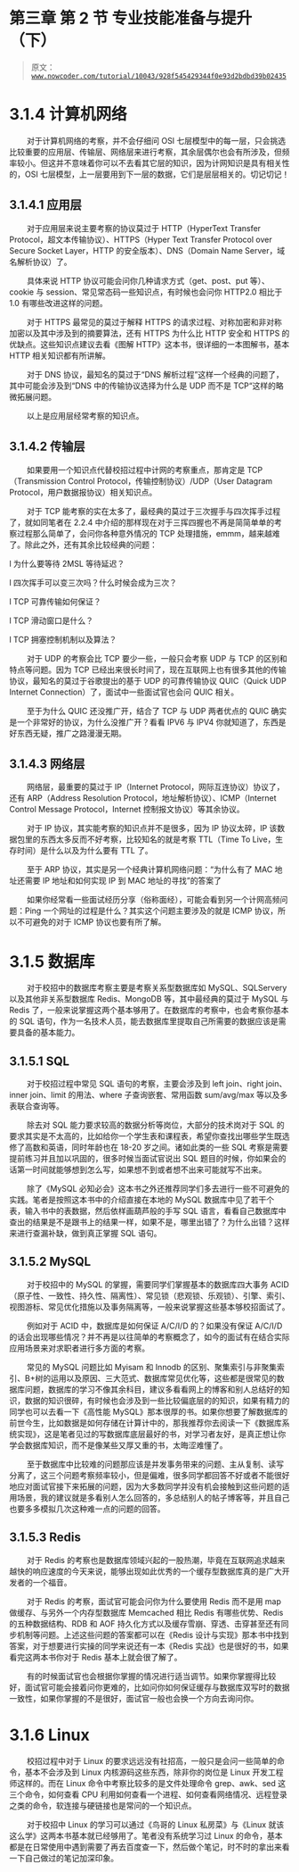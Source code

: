# 第三章 第 2 节 专业技能准备与提升（下）

> 原文：[`www.nowcoder.com/tutorial/10043/928f545429344f0e93d2bdbd39b02435`](https://www.nowcoder.com/tutorial/10043/928f545429344f0e93d2bdbd39b02435)

# 3.1.4 计算机网络

        对于计算机网络的考察，并不会仔细问 OSI 七层模型中的每一层，只会挑选比较重要的应用层、传输层、网络层来进行考察，其余层偶尔也会有所涉及，但频率较小。但这并不意味着你可以不去看其它层的知识，因为计网知识是具有相关性的，OSI 七层模型，上一层要用到下一层的数据，它们是层层相关的。切记切记！

## 3.1.4.1 应用层

        对于应用层来说主要考察的协议莫过于 HTTP（HyperText Transfer Protocol，超文本传输协议）、HTTPS（Hyper Text Transfer Protocol over Secure Socket Layer，HTTP 的安全版本）、DNS（Domain Name Server，域名解析协议）了。

        具体来说 HTTP 协议可能会问你几种请求方式（get、post、put 等）、cookie 与 session、常见常态码一些知识点，有时候也会问你 HTTP2.0 相比于 1.0 有哪些改进这样的问题。

        对于 HTTPS 最常见的莫过于解释 HTTPS 的请求过程、对称加密和非对称加密以及其中涉及到的摘要算法，还有 HTTPS 为什么比 HTTP 安全和 HTTPS 的优缺点。这些知识点建议去看《图解 HTTP》这本书，很详细的一本图解书，基本 HTTP 相关知识都有所讲解。

        对于 DNS 协议，最知名的莫过于“DNS 解析过程”这样一个经典的问题了，其中可能会涉及到“DNS 中的传输协议选择为什么是 UDP 而不是 TCP“这样的略微拓展问题。

        以上是应用层经常考察的知识点。

## 3.1.4.2 传输层

        如果要用一个知识点代替校招过程中计网的考察重点，那肯定是 TCP（Transmission Control Protocol，传输控制协议）/UDP（User Datagram Protocol，用户数据报协议）相关知识点。

        对于 TCP 能考察的实在太多了，最经典的莫过于三次握手与四次挥手过程了，就如同笔者在 2.2.4 中介绍的那样现在对于三挥四握也不再是简简单单的考察过程那么简单了，会问你各种意外情况的 TCP 处理措施，emmm，越来越难了。除此之外，还有其余比较经典的问题：

l 为什么要等待 2MSL 等待延迟？

l 四次挥手可以变三次吗？什么时候会成为三次？

l TCP 可靠传输如何保证？

l TCP 滑动窗口是什么？

l TCP 拥塞控制机制以及算法？

        对于 UDP 的考察会比 TCP 要少一些，一般只会考察 UDP 与 TCP 的区别和特点等问题。因为 TCP 已经出来很长时间了，现在互联网上也有很多其他的传输协议，最知名的莫过于谷歌提出的基于 UDP 的可靠传输协议 QUIC（Quick UDP Internet Connection）了，面试中一些面试官也会问 QUIC 相关。

        至于为什么 QUIC 还没推广开，结合了 TCP 与 UDP 两者优点的 QUIC 确实是一个非常好的协议，为什么没推广开？看看 IPV6 与 IPV4 你就知道了，东西是好东西无疑，推广之路漫漫无期。

## 3.1.4.3 网络层

        网络层，最重要的莫过于 IP（Internet Protocol，网际互连协议）协议了，还有 ARP（Address Resolution Protocol，地址解析协议）、ICMP（Internet Control Message Protocol，Internet 控制报文协议）等其余协议。

        对于 IP 协议，其实能考察的知识点并不是很多，因为 IP 协议太碎，IP 该数据包里的东西太多反而不好考察，比较知名的就是考察 TTL（Time To Live，生存时间）是什么以及为什么要有 TTL 了。

        至于 ARP 协议，其实是另一个经典计算机网络问题：“为什么有了 MAC 地址还需要 IP 地址和如何实现 IP 到 MAC 地址的寻找”的答案了

        如果你经常看一些面试经历分享（俗称面经），可能会看到另一个计网高频问题：Ping 一个网址的过程是什么？其实这个问题主要涉及的就是 ICMP 协议，所以不可避免的对于 ICMP 协议也要有所了解。

# 3.1.5 数据库

        对于校招中的数据库考察主要是考察关系型数据库如 MySQL、SQLServery 以及其他非关系型数据库 Redis、MongoDB 等，其中最经典的莫过于 MySQL 与 Redis 了，一般来说掌握这两个基本够用了。在数据库的考察中，也会考察你基本的 SQL 语句，作为一名技术人员，能去数据库里提取自己所需要的数据应该是需要具备的基本能力。

## 3.1.5.1 SQL

        对于校招过程中常见 SQL 语句的考察，主要会涉及到 left join、right join、inner join、limit 的用法、where 子查询嵌套、常用函数 sum/avg/max 等以及多表联合查询等。

        除去对 SQL 能力要求较高的数据分析等岗位，大部分的技术岗对于 SQL 的要求其实是不太高的，比如给你一个学生表和课程表，希望你查找出哪些学生既选修了高数和英语，同时年龄也在 18-20 岁之间。诸如此类的一些 SQL 考察是需要提前练习并且加以巩固的，很多时候当面试官说出 SQL 题目的时候，你如果会的话第一时间就能够想到怎么写，如果想不到或者想不出来可能就写不出来。

        除了《MySQL 必知必会》这本书之外还推荐同学们多去进行一些不可避免的实践。笔者是按照这本书中的介绍直接在本地的 MySQL 数据库中见了若干个表，输入书中的表数据，然后依样画葫芦般的手写 SQL 语言，看看自己数据库中查出的结果是不是跟书上的结果一样，如果不是，哪里出错了？为什么出错？这样来进行查漏补缺，做到真正掌握 SQL 语句。

## 3.1.5.2 MySQL

        对于校招中的 MySQL 的掌握，需要同学们掌握基本的数据库四大事务 ACID（原子性、一致性、持久性、隔离性）、常见锁（悲观锁、乐观锁）、引擎、索引、视图游标、常见优化措施以及事务隔离等，一般来说掌握这些基本够校招面试了。

        例如对于 ACID 中，数据库是如何保证 A/C/I/D 的？如果没有保证 A/C/I/D 的话会出现哪些情况？并不再是以往简单的考察概念了，如今的面试有在结合实际应用场景来对求职者进行多方面的考察。

        常见的 MySQL 问题比如 Myisam 和 Innodb 的区别、聚集索引与非聚集索引、B+树的运用以及原因、三大范式、数据库常见优化等，这些都是很常见的数据库问题，数据库的学习不像其余科目，建议多看看网上的博客和别人总结好的知识，数据的知识很碎，有时候也会涉及到一些比较偏底层的的知识，如果有精力的同学也可以去看一下《高性能 MySQL》那本很厚的书。如果你想要了解数据库的前世今生，比如数据是如何存储在计算计中的，那我推荐你去阅读一下《数据库系统实现》，这是笔者见过的写数据库底层最好的书，对学习者友好，是真正想让你学会数据库知识，而不是像某些又厚又重的书，太晦涩难懂了。

        至于数据库中比较难的问题那应该是并发事务带来的问题、主从复制、读写分离了，这三个问题考察频率较小，但是偏难，很多同学都回答不好或者不能很好地应对面试官接下来拓展的问题，因为大多数同学并没有机会接触到这些问题的适用场景，我的建议就是多看别人怎么回答的，多总结别人的帖子博客等，并且自己也要多多模拟几次这种难一点的问题的回答。

## 3.1.5.3 Redis

        对于 Redis 的考察也是数据库领域兴起的一股热潮，毕竟在互联网追求越来越快的响应速度的今天来说，能够出现如此优秀的一个缓存型数据库真的是广大开发者的一个福音。

        对于 Redis 的考察，面试官可能会问你为什么要使用 Redis 而不是用 map 做缓存、与另外一个内存型数据库 Memcached 相比 Redis 有哪些优势、Redis 的五种数据结构、RDB 和 AOF 持久化方式以及缓存雪崩、穿透、击穿甚至还有同步机制等问题。上述这些问题的答案都可以在《Redis 设计与实现》那本书中找到答案，对于想要进行实操的同学来说还有一本《Redis 实战》也是很好的书，如果看完这两本书你对于 Redis 基本上就会很了解了。

        有的时候面试官也会根据你掌握的情况进行适当调节。如果你掌握得比较好，面试官可能会接着问你更难的，比如问你如何保证缓存与数据库双写时的数据一致性，如果你掌握的不是很好，面试官一般也会换一个方向去询问你。

# 3.1.6 Linux

        校招过程中对于 Linux 的要求远远没有社招高，一般只是会问一些简单的命令，基本不会涉及到 Linux 内核源码这些东西，除非你的岗位是 Linux 开发工程师这样的。而在 Linux 命令中考察比较多的是文件处理命令 grep、awk、sed 这三个命令，如何查看 CPU 利用如何查看一个进程、如何查看网络情况、远程登录之类的命令，软连接与硬链接也是常问的一个知识点。

        对于校招中 Linux 的学习可以通过《鸟哥的 Linux 私房菜》与《Linux 就该这么学》这两本书基本就已经够用了。笔者没有系统学习过 Linux 的命令，基本都是在日常使用中遇到需要了再去百度查一下，然后做个笔记，时不时的拿出来看一下自己做过的笔记加深印象。